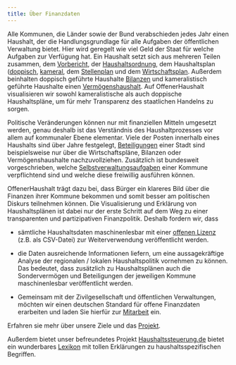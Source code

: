 ```yaml
---
title: Über Finanzdaten
---
```


Alle Kommunen, die Länder sowie der Bund verabschieden jedes Jahr einen Haushalt, der die Handlungsgrundlage für alle Aufgaben der öffentlichen Verwaltung bietet. Hier wird geregelt wie viel Geld der Staat für welche Aufgaben zur Verfügung hat. 
Ein Haushalt setzt sich aus mehreren Teilen zusammen, dem [Vorbericht](https://www.haushaltssteuerung.de/lexikon-vorbericht.html), der [Haushaltsordnung](https://www.haushaltssteuerung.de/lexikon-gemeindehaushaltsverordnung-gemhvo.html), dem Haushaltsplan ([doppisch](https://www.haushaltssteuerung.de/lexikon-haushaltsplan-doppisch.html), [kameral](https://www.haushaltssteuerung.de/lexikon-haushaltsplan-kameral.html), dem [Stellenplan](https://www.haushaltssteuerung.de/lexikon-stellenplan.html) und dem [Wirtschaftsplan](https://www.haushaltssteuerung.de/lexikon-wirtschaftsplan.html). Außerdem beinhalten doppisch geführte Haushalte [Bilanzen](https://www.haushaltssteuerung.de/lexikon-bilanz.html) und kameralistisch geführte Haushalte einen [Vermögenshaushalt](https://www.haushaltssteuerung.de/lexikon-vermoegensuebersicht.html). Auf OffenerHaushalt visualisieren wir sowohl kameralistische als auch doppische Haushaltspläne, um für mehr Transparenz des staatlichen Handelns zu sorgen. 

Politische Veränderungen können nur mit finanziellen Mitteln umgesetzt werden, genau deshalb ist das Verständnis des Haushaltprozesses vor allem auf kommunaler Ebene elementar. Viele der Posten innerhalb eines Haushalts sind über Jahre festgelegt, [Beteiligungen](https://www.haushaltssteuerung.de/lexikon-beteiligung.html) einer Stadt sind beispielsweise nur über die Wirtschaftspläne, Bilanzen oder Vermögenshaushalte nachzuvollziehen. Zusätzlich ist bundesweit vorgeschrieben, welche [Selbstverwaltungsaufgaben](https://de.wikipedia.org/wiki/Kommunale_Aufgabenstruktur) einer Kommune verpflichtend sind und welche diese freiwillig ausführen können.  

OffenerHaushalt trägt dazu bei, dass Bürger ein klareres Bild über die Finanzen ihrer Kommune bekommen und somit besser am politischen Diskurs teilnehmen können. Die Visualisierung und Erklärung von Haushaltsplänen ist dabei nur der erste Schritt auf dem Weg zu einer transparenten und partizipativen Finanzpolitik. Deshalb fordern wir, dass  
  
* sämtliche Haushaltsdaten maschinenlesbar mit einer [offenen Lizenz](http://opendefinition.org/od/2.0/de/) (z.B. als CSV-Datei) zur Weiterverwendung veröffentlicht werden.  
* die Daten  ausreichende Informationen liefern, um eine aussagekräftige Analyse der regionalen / lokalen Haushaltspolitik vornehmen zu können. Das bedeutet, dass zusätzlich zu Haushaltsplänen auch die Sondervermögen und Beteiligungen der jeweiligen Kommune maschinenlesbar veröffentlicht werden.  

* Gemeinsam mit der Zivilgesellschaft und öffentlichen Verwaltungen, möchten wir  einen deutschen Standard für offene Finanzdaten erarbeiten und laden Sie hierfür zur [Mitarbeit](http://beta.offenerhaushalt.de/page/datenstandard.html) ein.

Erfahren sie mehr über unsere Ziele und das [Projekt](http://beta.offenerhaushalt.de/page/ueber_das_projekt.html). 

Außerdem bietet unser befreundetes Projekt [Haushaltssteuerung.de](https://www.haushaltssteuerung.de/) bietet ein wunderbares [Lexikon](https://www.haushaltssteuerung.de/lexikon.html) mit tollen Erklärungen zu haushaltsspezifischen Begriffen. 



